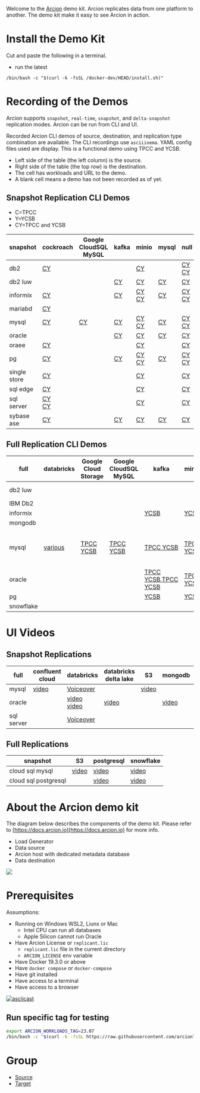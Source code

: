 Welcome to the [Arcion](http://arcion.io) demo kit.
Arcion replicates data from one platform to another.
The demo kit make it easy to see Arcion in action.

# Install the Demo Kit  

Cut and paste the following in a terminal.

- run the latest
```
/bin/bash -c "$(curl -k -fsSL /docker-dev/HEAD/install.sh)"
```

# Recording of the Demos

Arcion supports `snapshot`, `real-time`, `snapshot`, and `delta-snapshot` replication modes.
Arcion can be run from CLI and UI.

Recorded Arcion CLI demos of source, destination, and replication type combination are available.
The CLI recordings use `asciiinema`.
YAML config files used are display.
This is a functional demo using TPCC and YCSB.

- Left side of the table (the left column) is the source.
- Right side of the table (the top row) is the destination.
- The cell has workloads and URL to the demo.
- A blank cell means a demo has not been recorded as of yet.
   
## Snapshot Replication CLI Demos

- C=TPCC
- Y=YCSB 
- CY=TPCC and YCSB

snapshot | cockroach | Google CloudSQL MySQL | kafka | minio | mysql | null | oracle | pg | redis stream | single store | snow flake | sql edge | sql server | yuga byte
-- | -- | -- | -- | -- | -- | -- | -- | -- | -- | -- | -- | -- | -- | --
db2 | [CY](./docs/resources/asciinema/snapshot_db2_cockroach.ascii.cast.gif) |   |   | [CY](./docs/resources/asciinema/snapshot_db2_minio.ascii.cast.gif) |   | [CY](./docs/resources/asciinema/snapshot_db2_null.ascii.cast.gif)<br />[CY](./docs/resources/asciinema/snapshot_db2_null.ascii.cast.gif) |   |   |   | [CY](./docs/resources/asciinema/snapshot_db2_s2.ascii.cast.gif) |   |   | [CY](./docs/resources/asciinema/snapshot_db2_sqlserver.ascii.cast.gif) |  
db2 luw |   |   | [CY](https://asciinema.org/a/596930) | [CY](https://asciinema.org/a/596933) | [CY](https://asciinema.org/a/596925) | [CY](https://asciinema.org/a/596934) | [CY](https://asciinema.org/a/596927) | [CY](https://asciinema.org/a/596926) | [CY](https://asciinema.org/a/596929) |   | [CY](https://asciinema.org/a/596928) |   |   |  
informix | [CY](./docs/resources/asciinema/snapshot_informix_cockroach.ascii.cast.gif) |   | [CY](https://asciinema.org/a/596949) | [CY](https://asciinema.org/a/596417)<br />[CY](./docs/resources/asciinema/snapshot_informix_minio.ascii.cast.gif) | [CY](https://asciinema.org/a/596950) | [CY](https://asciinema.org/a/596416)<br />[CY](./docs/resources/asciinema/snapshot_informix_null.ascii.cast.gif) | [CY](https://asciinema.org/a/596952) | [CY](https://asciinema.org/a/596953) | [CY](https://asciinema.org/a/596955) | [CY](./docs/resources/asciinema/snapshot_informix_s2.ascii.cast.gif) | [CY](https://asciinema.org/a/596415) |   | [CY](./docs/resources/asciinema/snapshot_informix_sqlserver.ascii.cast.gif) |  
mariabd | [CY](https://asciinema.org/a/599290) |   |   |   |   |   |   |   |   |   |   |   |   |  
mysql | [CY](./docs/resources/asciinema/snapshot_mysql_cockroach.ascii.cast.gif) | [CY](https://asciinema.org/a/597662) | [CY](https://asciinema.org/a/596940) | [CY](https://asciinema.org/a/596938)<br />[CY](./docs/resources/asciinema/snapshot_mysql_minio.ascii.cast.gif) | [CY](https://asciinema.org/a/596941) | [CY](https://asciinema.org/a/596942)<br />[CY](./docs/resources/asciinema/snapshot_mysql_null.ascii.cast.gif) | [CY](https://asciinema.org/a/596943) | [CY](https://asciinema.org/a/596937) | [CY](https://asciinema.org/a/596948) | [CY](./docs/resources/asciinema/snapshot_mysql_s2.ascii.cast.gif) | [CY](https://asciinema.org/a/M27aYd5QkOStjN80Pdqx2hBCc) |   | [CY](./docs/resources/asciinema/snapshot_mysql_sqlserver.ascii.cast.gif) |  
oracle |   |   | [CY](https://asciinema.org/a/596635) | [CY](https://asciinema.org/a/596638) | [CY](https://asciinema.org/a/596642) | [CY](https://asciinema.org/a/596643) | [CY](https://asciinema.org/a/596958) | [CY](https://asciinema.org/a/596641) | [CY](https://asciinema.org/a/596957) |   | [CY](https://asciinema.org/a/596634) |   |   | [](https://youtu.be/nKqncxWjRvM)
oraee | [CY](./docs/resources/asciinema/snapshot_oraee_cockroach.ascii.cast.gif) |   |   | [CY](./docs/resources/asciinema/snapshot_oraee_minio.ascii.cast.gif) |   | [CY](./docs/resources/asciinema/snapshot_oraee_null.ascii.cast.gif) |   |   |   | [CY](./docs/resources/asciinema/snapshot_oraee_s2.ascii.cast.gif) |   |   | [CY](./docs/resources/asciinema/snapshot_oraee_sqlserver.ascii.cast.gif) |  
pg | [CY](./docs/resources/asciinema/snapshot_pg_cockroach.ascii.cast.gif) |   | [CY](https://asciinema.org/a/596959) | [CY](https://asciinema.org/a/596960)<br />[CY](./docs/resources/asciinema/snapshot_pg_minio.ascii.cast.gif) | [CY](https://asciinema.org/a/596962) | [CY](https://asciinema.org/a/596963)<br />[CY](./docs/resources/asciinema/snapshot_pg_null.ascii.cast.gif) |   | [CY](https://asciinema.org/a/596961) |   | [CY](./docs/resources/asciinema/snapshot_pg_s2.ascii.cast.gif) | [CY](https://asciinema.org/a/596966) |   | [CY](./docs/resources/asciinema/snapshot_pg_sqlserver.ascii.cast.gif) |  
single store | [CY](./docs/resources/asciinema/snapshot_s2_cockroach.ascii.cast.gif) |   |   | [CY](./docs/resources/asciinema/snapshot_s2_minio.ascii.cast.gif) |   | [CY](./docs/resources/asciinema/snapshot_s2_null.ascii.cast.gif) |   |   |   | [CY](./docs/resources/asciinema/snapshot_s2_s2.ascii.cast.gif) |   |   | [CY](./docs/resources/asciinema/snapshot_s2_sqlserver.ascii.cast.gif) |  
sql edge | [CY](./docs/resources/asciinema/snapshot_sqledge_cockroach.ascii.cast.gif) |   |   | [CY](./docs/resources/asciinema/snapshot_sqledge_minio.ascii.cast.gif) |   | [CY](./docs/resources/asciinema/snapshot_sqledge_null.ascii.cast.gif) |   |   |   | [CY](./docs/resources/asciinema/snapshot_sqledge_s2.ascii.cast.gif) |   |   | [CY](./docs/resources/asciinema/snapshot_sqledge_sqlserver.ascii.cast.gif) |  
sql server | [CY](https://asciinema.org/a/599286)<br />[CY](./docs/resources/asciinema/snapshot_sqlserver_cockroach.ascii.cast.gif) |   |   | [CY](./docs/resources/asciinema/snapshot_sqlserver_minio.ascii.cast.gif) |   | [CY](./docs/resources/asciinema/snapshot_sqlserver_null.ascii.cast.gif) |   |   |   | [CY](./docs/resources/asciinema/snapshot_sqlserver_s2.ascii.cast.gif) |   |   | [CY](./docs/resources/asciinema/snapshot_sqlserver_sqlserver.ascii.cast.gif) |  
sybase ase | [CY](https://asciinema.org/a/599284) |   | [CY](https://asciinema.org/a/599184) | [CY](https://asciinema.org/a/599186) | [CY](https://asciinema.org/a/599187) | [CY](https://asciinema.org/a/599193) |   | [CY](https://asciinema.org/a/599192) | [CY](https://asciinema.org/a/599191) | [CY](https://asciinema.org/a/599280) |   | [CY](https://asciinema.org/a/599195) | [CY](https://asciinema.org/a/599194) | [CY](https://asciinema.org/a/599281)

## Full Replication CLI Demos

full | databricks | Google Cloud Storage | Google CloudSQL MySQL | kafka | minio | mongodb | mysql | null | oracle | pg | redis stream | singlestore | snowflake | sqlserver
-- | -- | -- | -- | -- | -- | -- | -- | -- | -- | -- | -- | -- | -- | --
db2 luw |   |   |   |   |   |   | [TPCC YCSB](https://asciinema.org/a/597115) |   | [TPCC YCSB](https://asciinema.org/a/597114) | [TPCC YCSB](https://asciinema.org/a/597116) |   |   |   |  
IBM Db2 |   |   |   |   |   |   |   |   | [various](https://youtu.be/TYXJhwjXIms) |   |   |   |   |  
informix |   |   |   | [YCSB](https://asciinema.org/a/596970) | [YCSB](https://asciinema.org/a/596971) |   | [YCSB](https://asciinema.org/a/596959) | [YCSB](https://asciinema.org/a/596973) | [YCSB](https://asciinema.org/a/46fe1mFKWyIvRhSaqEnIrGacN),[YCSB](https://asciinema.org/a/596974) | [YCSB](https://asciinema.org/a/596418),[YCSB](https://asciinema.org/a/596975) | [YCSB](https://asciinema.org/a/596977) |   | [YCSB](https://asciinema.org/a/596402) |  
mongodb |   |   |   |   |   | [](https://youtu.be/33TBVqFDuCk) |   |   |   |   |   |   |   |  
mysql | [various](https://youtu.be/ytKpvWJi3Lo) | [TPCC YCSB](https://asciinema.org/a/597274) | [TPCC YCSB](https://asciinema.org/a/597663) | [TPCC YCSB](https://asciinema.org/a/596184) | [TPCC YCSB](https://asciinema.org/a/596183) |   | [TPCC YCSB](https://asciinema.org/a/596980),[TPCC & YCSB](https://asciinema.org/a/597442),[TPCC & YCSB](https://asciinema.org/a/597443) | [TPCC YCSB](https://asciinema.org/a/596979) | [TPCC YCSB](https://asciinema.org/a/596981) | [TPCC YCSB](https://asciinema.org/a/587771) | [TPCC YCSB](https://asciinema.org/a/596982) | [various](https://youtu.be/x9_ccBjf1EQ) | [](https://asciinema.org/a/8CO7i2Ecj8jPdSh4mFOfDbm9F) |  
oracle | [](https://youtu.be/SAc7v7ZspPw) |   |   | [TPCC YCSB](https://asciinema.org/a/596653),[TPCC YCSB](https://asciinema.org/a/596984) | [TPCC YCSB](https://asciinema.org/a/596652) | [various](https://youtu.be/sK3tZmpb1YI),[](https://youtu.be/dTChAc9GpSc) | [TPCC YCSB](https://asciinema.org/a/596647) | [TPCC YCSB](https://asciinema.org/a/596644) | [various](https://youtu.be/sVhraqx095g) | [TPCC YCSB](https://asciinema.org/a/596651) |   | [various](https://youtu.be/x9_ccBjf1EQ) | [YCSB](https://asciinema.org/a/596633),[](https://youtu.be/XRAFNrhv5cI) |  
pg |   |   |   | [YCSB](https://asciinema.org/a/598279) | [YCSB](https://asciinema.org/a/598285) |   | [YCSB](https://asciinema.org/a/598277) |   | [X](https://asciinema.org/a/598282) | [YCSB](https://asciinema.org/a/598284) | [YCSB](https://asciinema.org/a/598286) |   |   | [YCSB](https://asciinema.org/a/598281)
snowflake |   |   |   |   |   |   |   |   |   |   |   |   |   | [various](https://youtu.be/8sn8KJfh9ns)

# UI Videos

## Snapshot Replications

full | confluent cloud | databricks | databricks delta lake | S3 | mongodb | postgresql | singlestore
-- | -- | -- | -- | -- | -- | -- | --
mysql | [video](https://youtu.be/ai29WIaORzM) | [Voiceover](https://youtu.be/GoGykSeENr8) |   | [video](https://www.loom.com/share/1aab4273997641c58c10dd07e572d9b3?sid=d43bde85-fb0f-478c-a45c-e9cb11dce445) |   | [video](https://www.loom.com/share/96b01cf0edf345fa973c7b510abbbd51?sid=0e209564-7b65-4992-abd3-0ab40a16b2f6) | [video](https://www.youtube.com/watch?v=9-OLoaWUzlU)
oracle |   | [video](https://youtu.be/iw0PjnxHcNY)<br />[video](https://youtu.be/Ybu1CtZ6ahk) | [video](https://youtu.be/nqPn5a0qRJI) |   | [video](https://youtu.be/8IgKtaeq5F0) | [video](https://youtu.be/4rqPe18nhpI) |  
sql server |   | [Voiceover](https://youtu.be/obouA95y_jw) |   |   |   |   |  


## Full Replications

snapshot | S3 | postgresql | snowflake
-- | -- | -- | --
cloud sql mysql | [video](https://www.loom.com/share/3c68e19695d947398073fe43ecc34c68?sid=7fb74328-ac07-4f40-9261-cf7299eedf88) | [video](https://www.loom.com/share/aa1fde90806146b88cb7fb029c6bb862?sid=dccfdc89-5578-41ed-b44d-1c917d30264c) | [video](https://www.loom.com/share/0492bc74573a47fa9f720f140f4c8add?sid=d37e9c03-eded-4a5f-ab2b-a63e6780beb0)
cloud sql postgresql |   | [video](https://www.loom.com/share/231ae18a80834fc4af3ede93d3d66f48?sid=dbbd13c3-5a4e-415c-b319-1dda5cedbcd7) | [video](https://www.loom.com/share/a25e1fe6a22a457cbaa29ea9d76ba243?sid=2d79f393-645d-4269-a8f9-6d1d6154e491)



# About the Arcion demo kit  

The diagram below describes the components of the demo kit.  Please refer to [https://docs.arcion.io](https://docs.arcion.io) for more info.

- Load Generator
- Data source
- Arcion host with dedicated metadata database
- Data destination

[![](https://mermaid.ink/img/pako:eNpNj8FqwzAQRH9F7MmF-OCrKQHXhlJwoFTpocg5bKxNYxpLYb06lJB_rxQF0j09mJkd5gKjtwQ1fDOej6r_GJyK15veo1Wv5IhRPD_veb19b8s2wVerX3aqLNdKZ_cS9jne8Dh5p9pTWIQ4i-ma6sEbU2xIUKVPHQo-7bJGzmbQptA-8Ej_LLe2pjL3giSoz7d7sqlu8tYUHS0yOZToeWRhBTPxjJONMy8pMoAcaaYB6ogW-WeAwV2jD4N4_etGqIUDrSCcLQp1E8Z5M9QHPC10_QN9k16L?type=png)](https://mermaid.live/edit#pako:eNpNj8FqwzAQRH9F7MmF-OCrKQHXhlJwoFTpocg5bKxNYxpLYb06lJB_rxQF0j09mJkd5gKjtwQ1fDOej6r_GJyK15veo1Wv5IhRPD_veb19b8s2wVerX3aqLNdKZ_cS9jne8Dh5p9pTWIQ4i-ma6sEbU2xIUKVPHQo-7bJGzmbQptA-8Ej_LLe2pjL3giSoz7d7sqlu8tYUHS0yOZToeWRhBTPxjJONMy8pMoAcaaYB6ogW-WeAwV2jD4N4_etGqIUDrSCcLQp1E8Z5M9QHPC10_QN9k16L)

# Prerequisites

Assumptions:

- Running on Windows WSL2, Liunx or Mac 
  - Intel CPU can run all databases
  - Apple Silicon cannot run Oracle 
- Have Arcion License or `replicant.lic`
  - `replicant.lic` file in the current directory 
  - `ARCION_LICENSE` env variable    
- Have Docker 19.3.0 or above
- Have `docker compose` or `docker-compose` 
- Have git installed
- Have access to a terminal
- Have access to a browser


[![asciicast](https://asciinema.org/a/587770.svg)](https://asciinema.org/a/587770)


## Run specific tag for testing

```bash
export ARCION_WORKLOADS_TAG=23.07
/bin/bash -c "$(curl -k -fsSL https://raw.githubusercontent.com/arcionlabs/docker-dev/${ARCION_WORKLOADS_TAG:-HEAD}/install.sh)"
```

# Group

- [Source](./docs/source/README.md)
- [Target](./docs/targets/README.md)

